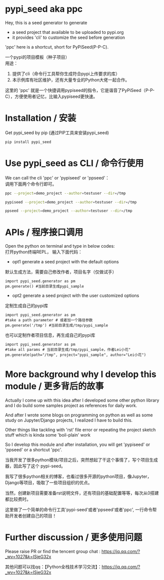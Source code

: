# pypi_seed aka ppc

Hey, this is a seed generator to generate
- a seed project that available to be uploaded to pypi.org
- it provides 'cli' to customize the seed before generation

'ppc' here is a shortcut, short for PyPiSeed(P-P-C).

一个pypi的项目模板（种子项目） \
用途：
1) 提供了cli（命令行工具帮你生成符合pypi上传要求的库）
2) 本示例库有社区维护，还有大量专业的Python大佬一起合作。

这里的 'ppc' 就是一个快捷调用pypiseed的指令，它是谐音了PyPiSeed（P-P-C），方便使用者记忆，比输入pypiseed更快速。



# Installation / 安装

Get pypi_seed by pip (通过PIP工具来安装pypi_seed)
```bash
pip install pypi_seed
```


# Use pypi_seed as CLI / 命令行使用

We can call the cli 'ppc' or 'pypiseed' or 'ppseed'： \
调用下面两个命令行即可。

```bash
ppc --project=demo_project --author=testuser --dir=/tmp
```

```bash
pypiseed --project=demo_project --author=testuser --dir=/tmp
```

```bash
ppseed --project=demo_project --author=testuser --dir=/tmp
```


# APIs / 程序接口调用

Open the python on terminal and type in below codes: \
打开python终端REPL， 输入下面代码：

- opt1 generate a seed project with the default options 

默认生成方法，需要自己修改作者，项目名字（仅做试手）
```
import pypi_seed.generator as pm
pm.generate() #当前目录生成pypi_sample
```

- opt2 generate a seed project with the user customized options

定制生成自己的pypi库

```
import pypi_seed.generator as pm
#take a path parameter # 或者加一个路径参数
pm.generate('/tmp') #当前目录生成/tmp/pypi_sample
```

也可以定制作者项目信息，再生成自己的pypi库

```
import pypi_seed.generator as pm
#take all params # 当前目录生成/tmp/pypi_sample，作者Lei小花"
pm.generate(path="/tmp", project="pypi_sample", author="Lei小花") 
```

# More background why I develop this module / 更多背后的故事

Actually I come up with this idea after I developed some other python library and I do build some samples project as references for daily work.

And after I wrote some blogs on programming on python as well as some study on Jupyter/Django projects, I realized I have to build this. 

Other things like tackling with 'rst' file error or repeating the project sketch stuff which is kinda some 'boil-plain' work

So I develop this module and after installation, you will get 'pypiseed' or 'ppseed' or a shortcut 'ppc'. 

当我开发了很多python模块/项目之后，突然想起了干这个事情了，写个项目生成器，因此写了这个 pypi-seed。

我写了很多python相关的博客，也看过很多开源的python项目，像Jupyter，Django等项目，吸取了一些项目组织的优点。

当然，创建新项目需要准备rst说明文件，还有项目的基础配置等等，每次从0搭建都比较费时。

这里做了一个简单的命令行工具'pypi-seed'或者'ppseed'或者'ppc', 一行命令帮助开发者创建自己的项目！

# Further discussion / 更多使用问题

Please raise PR or find the tencent group chat : https://jq.qq.com/?_wv=1027&k=ISjeG32x 

其他问题可以找qq：【Python全栈技术学习交流】：https://jq.qq.com/?_wv=1027&k=ISjeG32x 
